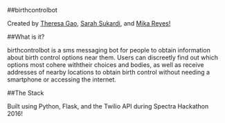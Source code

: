 ##birthcontrolbot

Created by <a href="http://github.com/theresagao">Theresa Gao</a>, <a href="http://github.com/smsukardi">Sarah Sukardi</a>, and <a href="http://github.com/smikatoots">Mika Reyes!</a>

##What is it?

birthcontrolbot is a sms messaging bot for people to obtain information about birth control options near them. Users can discreetly find out which options most cohere withtheir choices and bodies, as well as receive addresses of nearby locations to obtain birth control without needing a smartphone or accessing the internet.

##The Stack

Built using Python, Flask, and the Twilio API during Spectra Hackathon 2016!
